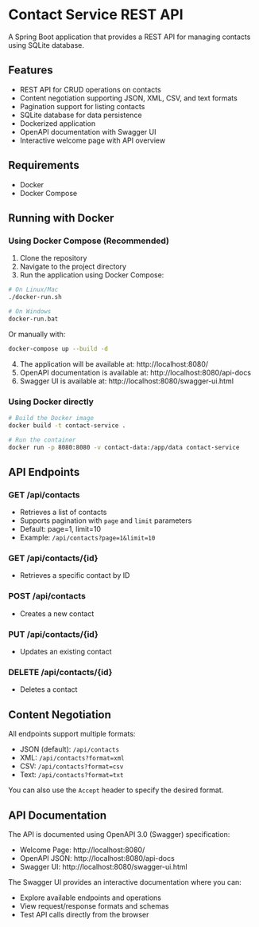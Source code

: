 # Contact Service REST API

A Spring Boot application that provides a REST API for managing contacts using SQLite database.

## Features

- REST API for CRUD operations on contacts
- Content negotiation supporting JSON, XML, CSV, and text formats
- Pagination support for listing contacts
- SQLite database for data persistence
- Dockerized application
- OpenAPI documentation with Swagger UI
- Interactive welcome page with API overview

## Requirements

- Docker
- Docker Compose

## Running with Docker

### Using Docker Compose (Recommended)

1. Clone the repository
2. Navigate to the project directory
3. Run the application using Docker Compose:

```bash
# On Linux/Mac
./docker-run.sh

# On Windows
docker-run.bat
```

Or manually with:

```bash
docker-compose up --build -d
```

4. The application will be available at: http://localhost:8080/
5. OpenAPI documentation is available at: http://localhost:8080/api-docs
6. Swagger UI is available at: http://localhost:8080/swagger-ui.html

### Using Docker directly

```bash
# Build the Docker image
docker build -t contact-service .

# Run the container
docker run -p 8080:8080 -v contact-data:/app/data contact-service
```

## API Endpoints

### GET /api/contacts
- Retrieves a list of contacts
- Supports pagination with `page` and `limit` parameters
- Default: page=1, limit=10
- Example: `/api/contacts?page=1&limit=10`

### GET /api/contacts/{id}
- Retrieves a specific contact by ID

### POST /api/contacts
- Creates a new contact

### PUT /api/contacts/{id}
- Updates an existing contact

### DELETE /api/contacts/{id}
- Deletes a contact

## Content Negotiation

All endpoints support multiple formats:

- JSON (default): `/api/contacts`
- XML: `/api/contacts?format=xml`
- CSV: `/api/contacts?format=csv`
- Text: `/api/contacts?format=txt`

You can also use the `Accept` header to specify the desired format.

## API Documentation

The API is documented using OpenAPI 3.0 (Swagger) specification:

- Welcome Page: http://localhost:8080/
- OpenAPI JSON: http://localhost:8080/api-docs
- Swagger UI: http://localhost:8080/swagger-ui.html

The Swagger UI provides an interactive documentation where you can:
- Explore available endpoints and operations
- View request/response formats and schemas
- Test API calls directly from the browser 